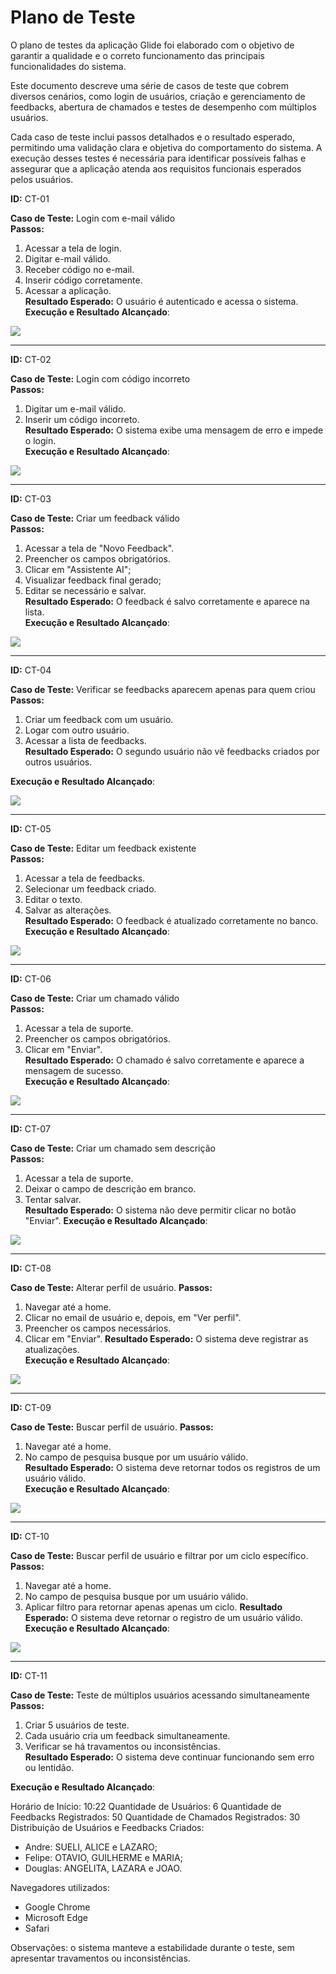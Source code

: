 
# Plano de Teste

O plano de testes da aplicação Glide foi elaborado com o objetivo de garantir a qualidade e o correto funcionamento das principais funcionalidades do sistema.

Este documento descreve uma série de casos de teste que cobrem diversos cenários, como login  de usuários, criação e gerenciamento de feedbacks, abertura de chamados e testes de desempenho com múltiplos usuários. 

Cada caso de teste inclui passos detalhados e o resultado esperado, permitindo uma validação clara e objetiva do comportamento do sistema. A execução desses testes é necessária para identificar possíveis falhas e assegurar que a aplicação atenda aos requisitos funcionais esperados pelos usuários.


**ID:** CT-01  

**Caso de Teste:** Login com e-mail válido  
**Passos:**  
1. Acessar a tela de login.  
2. Digitar e-mail válido.  
3. Receber código no e-mail.  
4. Inserir código corretamente.  
5. Acessar a aplicação.  
**Resultado Esperado:** O usuário é autenticado e acessa o sistema.  
**Execução e Resultado Alcançado**:

![](/Imagens/ct1.png)

---

**ID:** CT-02  

**Caso de Teste:** Login com código incorreto  
**Passos:**  
1. Digitar um e-mail válido.  
2. Inserir um código incorreto.  
**Resultado Esperado:** O sistema exibe uma mensagem de erro e impede o login.  
**Execução e Resultado Alcançado**:

![](/Imagens/ct2.png)


---


**ID:** CT-03 

**Caso de Teste:** Criar um feedback válido  
**Passos:**  
1. Acessar a tela de "Novo Feedback".  
2. Preencher os campos obrigatórios.  
3. Clicar em "Assistente AI"; 
4. Visualizar feedback final gerado; 
5. Editar se necessário e salvar.  
**Resultado Esperado:** O feedback é salvo corretamente e aparece na lista.  
**Execução e Resultado Alcançado**:

![](/Imagens/ct3.png)

---

**ID:** CT-04

**Caso de Teste:** Verificar se feedbacks aparecem apenas para quem criou  
**Passos:**  
1. Criar um feedback com um usuário.  
2. Logar com outro usuário.  
3. Acessar a lista de feedbacks.  
**Resultado Esperado:** O segundo usuário não vê feedbacks criados por outros usuários.

**Execução e Resultado Alcançado**:


![](/Imagens/ct4.png)


---

**ID:** CT-05

**Caso de Teste:** Editar um feedback existente  
**Passos:**  
1. Acessar a tela de feedbacks.  
2. Selecionar um feedback criado.  
3. Editar o texto.  
4. Salvar as alterações.  
**Resultado Esperado:** O feedback é atualizado corretamente no banco.  
**Execução e Resultado Alcançado**:

![](/Imagens/ct5.png)

---

**ID:** CT-06

**Caso de Teste:** Criar um chamado válido  
**Passos:**  
1. Acessar a tela de suporte.  
2. Preencher os campos obrigatórios.  
3. Clicar em "Enviar".  
**Resultado Esperado:** O chamado é salvo corretamente e aparece a mensagem de sucesso.  
**Execução e Resultado Alcançado**:

![](/Imagens/ct6.png)

---

**ID:** CT-07 

**Caso de Teste:** Criar um chamado sem descrição  
**Passos:**  
1. Acessar a tela de suporte.  
2. Deixar o campo de descrição em branco.  
3. Tentar salvar.  
**Resultado Esperado:** O sistema não deve permitir clicar no botão "Enviar". 
**Execução e Resultado Alcançado**:

![](/Imagens/ct7.png)


---
**ID:** CT-08

**Caso de Teste:** Alterar perfil de usuário. 
**Passos:**  
1. Navegar até a home.  
2. Clicar no email de usuário e, depois, em "Ver perfil".  
3. Preencher os campos necessários.  
4. Clicar em "Enviar".
**Resultado Esperado:** O sistema deve registrar as atualizações.  
**Execução e Resultado Alcançado**:

![](/Imagens/ct8.png)

---
**ID:** CT-09

**Caso de Teste:** Buscar perfil de usuário. 
**Passos:**  
1. Navegar até a home.  
2. No campo de pesquisa busque por um usuário válido.  
**Resultado Esperado:** O sistema deve retornar todos os registros de um usuário válido.  
**Execução e Resultado Alcançado**:

![](/Imagens/ct9.png)


---
**ID:** CT-10

**Caso de Teste:** Buscar perfil de usuário e filtrar por um ciclo específico. 
**Passos:**  
1. Navegar até a home.  
2. No campo de pesquisa busque por um usuário válido. 
3. Aplicar filtro para retornar apenas apenas um ciclo.
**Resultado Esperado:** O sistema deve retornar o registro de um usuário válido.  
**Execução e Resultado Alcançado**:

![](/Imagens/ct10.png)

---

**ID:** CT-11

**Caso de Teste:** Teste de múltiplos usuários acessando simultaneamente  
**Passos:**  
1. Criar 5 usuários de teste.  
2. Cada usuário cria um feedback simultaneamente.  
3. Verificar se há travamentos ou inconsistências.  
**Resultado Esperado:** O sistema deve continuar funcionando sem erro ou lentidão.


**Execução e Resultado Alcançado**:

Horário de Início: 10:22
Quantidade de Usuários: 6
Quantidade de Feedbacks Registrados: 50
Quantidade de Chamados Registrados: 30
Distribuição de Usuários e Feedbacks Criados:
- Andre: SUELI, ALICE e LAZARO;
- Felipe: OTAVIO, GUILHERME e MARIA;
- Douglas: ANGELITA, LAZARA e JOAO.

Navegadores utilizados:
- Google Chrome
- Microsoft Edge
- Safari

Observações: o sistema manteve a estabilidade durante o teste, sem apresentar travamentos ou inconsistências.